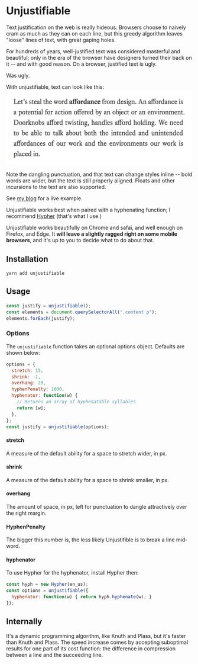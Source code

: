 # Unjustifiable

Text justification on the web is really hideous. Browsers choose to naively cram
as much as they can on each line, but this greedy algorithm leaves "loose" lines
of text, with great gaping holes.

For hundreds of years, well-justified text was considered masterful and
beautiful; only in the era of the browser have designers turned their back on it
-- and with good reason. On a browser, justified text is ugly.

Was ugly.

With unjustifiable, text can look like this: ![Example](./sample.png)

Note the dangling punctuation, and that text can change styles inline -- bold
words are wider, but the text is still properly aligned. Floats and other
incursions to the text are also supported.

See [my blog](http://diiq.org/writing/interaction-words.html) for a live example.

Unjustifiable works best when paired with a hyphenating function; I recommend
[Hypher](https://github.com/bramstein/hypher) (that's what I use.)

Unjustifiable works beautifully on Chrome and safai, and well enough on Firefox,
and Edge. It **will leave a slightly ragged right on some mobile browsers**, and
it's up to you to decide what to do about that.

## Installation

```
yarn add unjustifiable
```

## Usage

```javascript
const justify = unjustifiable();
const elements = document.querySelectorAll(".content p");
elements.forEach(justify);
```

### Options

The `unjustifiable` function takes an optional options object. Defaults are
shown below:

```javascript
options = {
  stretch: 15,
  shrink: -1,
  overhang: 20,
  hyphenPenalty: 1000,
  hyphenator: function(w) {
    // Returns an array of hyphenatable syllables
    return [w];
  },
};
const justify = unjustifiable(options);
```

#### stretch

A measure of the default ability for a space to stretch wider, in px.

#### shrink

A measure of the default ability for a space to shrink smaller, in px.

#### overhang

The amount of space, in px, left for punctuation to dangle attractively over the
right margin.

#### HyphenPenalty

The bigger this number is, the less likely Unjustifible is to break a line
mid-word.

#### hyphenator

To use Hypher for the hyphenator, install Hypher then:

```javascript
const hyph = new Hypher(en_us);
const options = unjustifiable({
  hyphenator: function(w) { return hyph.hyphenate(w); }
});
```

## Internally

It's a dynamic programming algorithm, like Knuth and Plass, but it's
faster than Knuth and Plass. The speed increase comes by accepting
suboptimal results for one part of its cost function: the difference
in compression between a line and the succeeding line.
